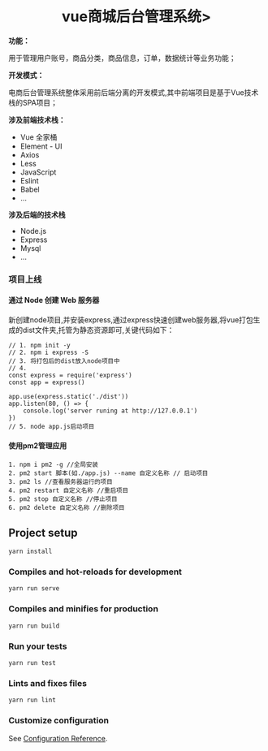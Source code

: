 <h1 align="center">vue商城后台管理系统></h1>

**功能：**

用于管理用户账号，商品分类，商品信息，订单，数据统计等业务功能；

**开发模式：**


电商后台管理系统整体采用前后端分离的开发模式,其中前端项目是基于Vue技术栈的SPA项目；

**涉及前端技术栈：**

* Vue 全家桶
* Element - UI
* Axios
* Less
* JavaScript
* Eslint
* Babel
* ...
  
**涉及后端的技术栈**

* Node.js
* Express
* Mysql
* ...

### 项目上线

#### 通过 Node 创建 Web 服务器
新创建node项目,并安装express,通过express快速创建web服务器,将vue打包生成的dist文件夹,托管为静态资源即可,关键代码如下： 

```
// 1. npm init -y
// 2. npm i express -S
// 3. 将打包后的dist放入node项目中
// 4. 
const express = require('express')
const app = express()

app.use(express.static('./dist'))
app.listen(80, () => {
    console.log('server runing at http://127.0.0.1')
})
// 5. node app.js启动项目
```

#### 使用pm2管理应用

```
1. npm i pm2 -g //全局安装
2. pm2 start 脚本(如./app.js) --name 自定义名称 // 启动项目
3. pm2 ls //查看服务器运行的项目
4. pm2 restart 自定义名称 //重启项目
5. pm2 stop 自定义名称 //停止项目
6. pm2 delete 自定义名称 //删除项目
```

## Project setup
```
yarn install
```

### Compiles and hot-reloads for development
```
yarn run serve
```

### Compiles and minifies for production
```
yarn run build
```

### Run your tests
```
yarn run test
```

### Lints and fixes files
```
yarn run lint
```

### Customize configuration
See [Configuration Reference](https://cli.vuejs.org/config/).
